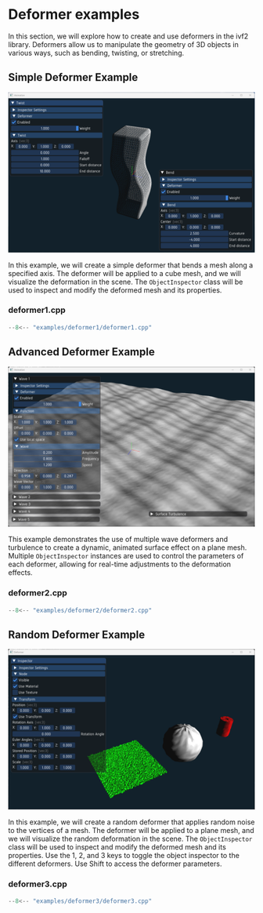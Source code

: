 # Deformer examples

In this section, we will explore how to create and use deformers in the ivf2 library. Deformers allow us to manipulate the geometry of 3D objects in various ways, such as bending, twisting, or stretching.

## Simple Deformer Example

![deformer1](../images/sc_deformer1.png)

In this example, we will create a simple deformer that bends a mesh along a specified axis. The deformer will be applied to a cube mesh, and we will visualize the deformation in the scene. The `ObjectInspector` class will be used to inspect and modify the deformed mesh and its properties.

### deformer1.cpp

```cpp
--8<-- "examples/deformer1/deformer1.cpp"
```

## Advanced Deformer Example

![deformer2](../images/sc_deformer2.png)

This example demonstrates the use of multiple wave deformers and turbulence to create a dynamic, animated surface effect on a plane mesh. Multiple `ObjectInspector` instances are used to control the parameters of each deformer, allowing for real-time adjustments to the deformation effects.

### deformer2.cpp

```cpp
--8<-- "examples/deformer2/deformer2.cpp"
```

## Random Deformer Example

![deformer3](../images/sc_deformer3.png)

In this example, we will create a random deformer that applies random noise to the vertices of a mesh. The deformer will be applied to a plane mesh, and we will visualize the random deformation in the scene. The `ObjectInspector` class will be used to inspect and modify the deformed mesh and its properties. Use the 1, 2, and 3 keys to toggle the object inspector to the different deformers. Use Shift to access the deformer parameters.

### deformer3.cpp

```cpp
--8<-- "examples/deformer3/deformer3.cpp"
```